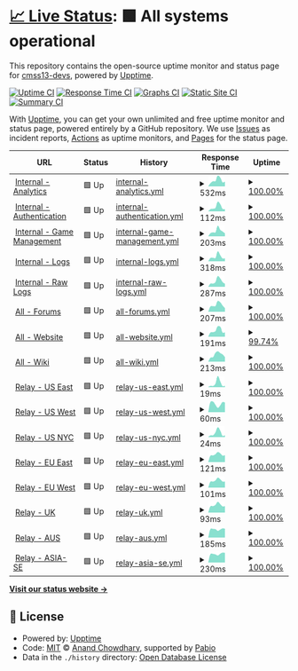# [📈 Live Status](https://status.cm-ss13.com): <!--live status--> **🟩 All systems operational**

This repository contains the open-source uptime monitor and status page for [cmss13-devs](https://cm-ss13.com), powered by [Upptime](https://github.com/upptime/upptime).

[![Uptime CI](https://github.com/cmss13-devs/status/workflows/Uptime%20CI/badge.svg)](https://github.com/cmss13-devs/status/actions?query=workflow%3A%22Uptime+CI%22)
[![Response Time CI](https://github.com/cmss13-devs/status/workflows/Response%20Time%20CI/badge.svg)](https://github.com/cmss13-devs/status/actions?query=workflow%3A%22Response+Time+CI%22)
[![Graphs CI](https://github.com/cmss13-devs/status/workflows/Graphs%20CI/badge.svg)](https://github.com/cmss13-devs/status/actions?query=workflow%3A%22Graphs+CI%22)
[![Static Site CI](https://github.com/cmss13-devs/status/workflows/Static%20Site%20CI/badge.svg)](https://github.com/cmss13-devs/status/actions?query=workflow%3A%22Static+Site+CI%22)
[![Summary CI](https://github.com/cmss13-devs/status/workflows/Summary%20CI/badge.svg)](https://github.com/cmss13-devs/status/actions?query=workflow%3A%22Summary+CI%22)

With [Upptime](https://upptime.js.org), you can get your own unlimited and free uptime monitor and status page, powered entirely by a GitHub repository. We use [Issues](https://github.com/cmss13-devs/status/issues) as incident reports, [Actions](https://github.com/cmss13-devs/status/actions) as uptime monitors, and [Pages](https://status.cm-ss13.com) for the status page.

<!--start: status pages-->
<!-- This summary is generated by Upptime (https://github.com/upptime/upptime) -->
<!-- Do not edit this manually, your changes will be overwritten -->
<!-- prettier-ignore -->
| URL | Status | History | Response Time | Uptime |
| --- | ------ | ------- | ------------- | ------ |
| <img alt="" src="https://icons.duckduckgo.com/ip3/grafana.cm-ss13.com.ico" height="13"> [Internal - Analytics](https://grafana.cm-ss13.com) | 🟩 Up | [internal-analytics.yml](https://github.com/cmss13-devs/status/commits/HEAD/history/internal-analytics.yml) | <details><summary><img alt="Response time graph" src="./graphs/internal-analytics/response-time-week.png" height="20"> 532ms</summary><br><a href="https://status.cm-ss13.com/history/internal-analytics"><img alt="Response time 828" src="https://img.shields.io/endpoint?url=https%3A%2F%2Fraw.githubusercontent.com%2Fcmss13-devs%2Fstatus%2FHEAD%2Fapi%2Finternal-analytics%2Fresponse-time.json"></a><br><a href="https://status.cm-ss13.com/history/internal-analytics"><img alt="24-hour response time 414" src="https://img.shields.io/endpoint?url=https%3A%2F%2Fraw.githubusercontent.com%2Fcmss13-devs%2Fstatus%2FHEAD%2Fapi%2Finternal-analytics%2Fresponse-time-day.json"></a><br><a href="https://status.cm-ss13.com/history/internal-analytics"><img alt="7-day response time 532" src="https://img.shields.io/endpoint?url=https%3A%2F%2Fraw.githubusercontent.com%2Fcmss13-devs%2Fstatus%2FHEAD%2Fapi%2Finternal-analytics%2Fresponse-time-week.json"></a><br><a href="https://status.cm-ss13.com/history/internal-analytics"><img alt="30-day response time 1175" src="https://img.shields.io/endpoint?url=https%3A%2F%2Fraw.githubusercontent.com%2Fcmss13-devs%2Fstatus%2FHEAD%2Fapi%2Finternal-analytics%2Fresponse-time-month.json"></a><br><a href="https://status.cm-ss13.com/history/internal-analytics"><img alt="1-year response time 828" src="https://img.shields.io/endpoint?url=https%3A%2F%2Fraw.githubusercontent.com%2Fcmss13-devs%2Fstatus%2FHEAD%2Fapi%2Finternal-analytics%2Fresponse-time-year.json"></a></details> | <details><summary><a href="https://status.cm-ss13.com/history/internal-analytics">100.00%</a></summary><a href="https://status.cm-ss13.com/history/internal-analytics"><img alt="All-time uptime 99.93%" src="https://img.shields.io/endpoint?url=https%3A%2F%2Fraw.githubusercontent.com%2Fcmss13-devs%2Fstatus%2FHEAD%2Fapi%2Finternal-analytics%2Fuptime.json"></a><br><a href="https://status.cm-ss13.com/history/internal-analytics"><img alt="24-hour uptime 100.00%" src="https://img.shields.io/endpoint?url=https%3A%2F%2Fraw.githubusercontent.com%2Fcmss13-devs%2Fstatus%2FHEAD%2Fapi%2Finternal-analytics%2Fuptime-day.json"></a><br><a href="https://status.cm-ss13.com/history/internal-analytics"><img alt="7-day uptime 100.00%" src="https://img.shields.io/endpoint?url=https%3A%2F%2Fraw.githubusercontent.com%2Fcmss13-devs%2Fstatus%2FHEAD%2Fapi%2Finternal-analytics%2Fuptime-week.json"></a><br><a href="https://status.cm-ss13.com/history/internal-analytics"><img alt="30-day uptime 99.83%" src="https://img.shields.io/endpoint?url=https%3A%2F%2Fraw.githubusercontent.com%2Fcmss13-devs%2Fstatus%2FHEAD%2Fapi%2Finternal-analytics%2Fuptime-month.json"></a><br><a href="https://status.cm-ss13.com/history/internal-analytics"><img alt="1-year uptime 99.93%" src="https://img.shields.io/endpoint?url=https%3A%2F%2Fraw.githubusercontent.com%2Fcmss13-devs%2Fstatus%2FHEAD%2Fapi%2Finternal-analytics%2Fuptime-year.json"></a></details>
| <img alt="" src="https://icons.duckduckgo.com/ip3/auth.cm-ss13.com.ico" height="13"> [Internal - Authentication](https://auth.cm-ss13.com) | 🟩 Up | [internal-authentication.yml](https://github.com/cmss13-devs/status/commits/HEAD/history/internal-authentication.yml) | <details><summary><img alt="Response time graph" src="./graphs/internal-authentication/response-time-week.png" height="20"> 112ms</summary><br><a href="https://status.cm-ss13.com/history/internal-authentication"><img alt="Response time 504" src="https://img.shields.io/endpoint?url=https%3A%2F%2Fraw.githubusercontent.com%2Fcmss13-devs%2Fstatus%2FHEAD%2Fapi%2Finternal-authentication%2Fresponse-time.json"></a><br><a href="https://status.cm-ss13.com/history/internal-authentication"><img alt="24-hour response time 56" src="https://img.shields.io/endpoint?url=https%3A%2F%2Fraw.githubusercontent.com%2Fcmss13-devs%2Fstatus%2FHEAD%2Fapi%2Finternal-authentication%2Fresponse-time-day.json"></a><br><a href="https://status.cm-ss13.com/history/internal-authentication"><img alt="7-day response time 112" src="https://img.shields.io/endpoint?url=https%3A%2F%2Fraw.githubusercontent.com%2Fcmss13-devs%2Fstatus%2FHEAD%2Fapi%2Finternal-authentication%2Fresponse-time-week.json"></a><br><a href="https://status.cm-ss13.com/history/internal-authentication"><img alt="30-day response time 1066" src="https://img.shields.io/endpoint?url=https%3A%2F%2Fraw.githubusercontent.com%2Fcmss13-devs%2Fstatus%2FHEAD%2Fapi%2Finternal-authentication%2Fresponse-time-month.json"></a><br><a href="https://status.cm-ss13.com/history/internal-authentication"><img alt="1-year response time 504" src="https://img.shields.io/endpoint?url=https%3A%2F%2Fraw.githubusercontent.com%2Fcmss13-devs%2Fstatus%2FHEAD%2Fapi%2Finternal-authentication%2Fresponse-time-year.json"></a></details> | <details><summary><a href="https://status.cm-ss13.com/history/internal-authentication">100.00%</a></summary><a href="https://status.cm-ss13.com/history/internal-authentication"><img alt="All-time uptime 99.94%" src="https://img.shields.io/endpoint?url=https%3A%2F%2Fraw.githubusercontent.com%2Fcmss13-devs%2Fstatus%2FHEAD%2Fapi%2Finternal-authentication%2Fuptime.json"></a><br><a href="https://status.cm-ss13.com/history/internal-authentication"><img alt="24-hour uptime 100.00%" src="https://img.shields.io/endpoint?url=https%3A%2F%2Fraw.githubusercontent.com%2Fcmss13-devs%2Fstatus%2FHEAD%2Fapi%2Finternal-authentication%2Fuptime-day.json"></a><br><a href="https://status.cm-ss13.com/history/internal-authentication"><img alt="7-day uptime 100.00%" src="https://img.shields.io/endpoint?url=https%3A%2F%2Fraw.githubusercontent.com%2Fcmss13-devs%2Fstatus%2FHEAD%2Fapi%2Finternal-authentication%2Fuptime-week.json"></a><br><a href="https://status.cm-ss13.com/history/internal-authentication"><img alt="30-day uptime 99.85%" src="https://img.shields.io/endpoint?url=https%3A%2F%2Fraw.githubusercontent.com%2Fcmss13-devs%2Fstatus%2FHEAD%2Fapi%2Finternal-authentication%2Fuptime-month.json"></a><br><a href="https://status.cm-ss13.com/history/internal-authentication"><img alt="1-year uptime 99.94%" src="https://img.shields.io/endpoint?url=https%3A%2F%2Fraw.githubusercontent.com%2Fcmss13-devs%2Fstatus%2FHEAD%2Fapi%2Finternal-authentication%2Fuptime-year.json"></a></details>
| <img alt="" src="https://icons.duckduckgo.com/ip3/tgs.cm-ss13.com.ico" height="13"> [Internal - Game Management](https://tgs.cm-ss13.com) | 🟩 Up | [internal-game-management.yml](https://github.com/cmss13-devs/status/commits/HEAD/history/internal-game-management.yml) | <details><summary><img alt="Response time graph" src="./graphs/internal-game-management/response-time-week.png" height="20"> 203ms</summary><br><a href="https://status.cm-ss13.com/history/internal-game-management"><img alt="Response time 452" src="https://img.shields.io/endpoint?url=https%3A%2F%2Fraw.githubusercontent.com%2Fcmss13-devs%2Fstatus%2FHEAD%2Fapi%2Finternal-game-management%2Fresponse-time.json"></a><br><a href="https://status.cm-ss13.com/history/internal-game-management"><img alt="24-hour response time 115" src="https://img.shields.io/endpoint?url=https%3A%2F%2Fraw.githubusercontent.com%2Fcmss13-devs%2Fstatus%2FHEAD%2Fapi%2Finternal-game-management%2Fresponse-time-day.json"></a><br><a href="https://status.cm-ss13.com/history/internal-game-management"><img alt="7-day response time 203" src="https://img.shields.io/endpoint?url=https%3A%2F%2Fraw.githubusercontent.com%2Fcmss13-devs%2Fstatus%2FHEAD%2Fapi%2Finternal-game-management%2Fresponse-time-week.json"></a><br><a href="https://status.cm-ss13.com/history/internal-game-management"><img alt="30-day response time 807" src="https://img.shields.io/endpoint?url=https%3A%2F%2Fraw.githubusercontent.com%2Fcmss13-devs%2Fstatus%2FHEAD%2Fapi%2Finternal-game-management%2Fresponse-time-month.json"></a><br><a href="https://status.cm-ss13.com/history/internal-game-management"><img alt="1-year response time 452" src="https://img.shields.io/endpoint?url=https%3A%2F%2Fraw.githubusercontent.com%2Fcmss13-devs%2Fstatus%2FHEAD%2Fapi%2Finternal-game-management%2Fresponse-time-year.json"></a></details> | <details><summary><a href="https://status.cm-ss13.com/history/internal-game-management">100.00%</a></summary><a href="https://status.cm-ss13.com/history/internal-game-management"><img alt="All-time uptime 99.91%" src="https://img.shields.io/endpoint?url=https%3A%2F%2Fraw.githubusercontent.com%2Fcmss13-devs%2Fstatus%2FHEAD%2Fapi%2Finternal-game-management%2Fuptime.json"></a><br><a href="https://status.cm-ss13.com/history/internal-game-management"><img alt="24-hour uptime 100.00%" src="https://img.shields.io/endpoint?url=https%3A%2F%2Fraw.githubusercontent.com%2Fcmss13-devs%2Fstatus%2FHEAD%2Fapi%2Finternal-game-management%2Fuptime-day.json"></a><br><a href="https://status.cm-ss13.com/history/internal-game-management"><img alt="7-day uptime 100.00%" src="https://img.shields.io/endpoint?url=https%3A%2F%2Fraw.githubusercontent.com%2Fcmss13-devs%2Fstatus%2FHEAD%2Fapi%2Finternal-game-management%2Fuptime-week.json"></a><br><a href="https://status.cm-ss13.com/history/internal-game-management"><img alt="30-day uptime 99.80%" src="https://img.shields.io/endpoint?url=https%3A%2F%2Fraw.githubusercontent.com%2Fcmss13-devs%2Fstatus%2FHEAD%2Fapi%2Finternal-game-management%2Fuptime-month.json"></a><br><a href="https://status.cm-ss13.com/history/internal-game-management"><img alt="1-year uptime 99.91%" src="https://img.shields.io/endpoint?url=https%3A%2F%2Fraw.githubusercontent.com%2Fcmss13-devs%2Fstatus%2FHEAD%2Fapi%2Finternal-game-management%2Fuptime-year.json"></a></details>
| <img alt="" src="https://icons.duckduckgo.com/ip3/logs.cm-ss13.com.ico" height="13"> [Internal - Logs](https://logs.cm-ss13.com) | 🟩 Up | [internal-logs.yml](https://github.com/cmss13-devs/status/commits/HEAD/history/internal-logs.yml) | <details><summary><img alt="Response time graph" src="./graphs/internal-logs/response-time-week.png" height="20"> 318ms</summary><br><a href="https://status.cm-ss13.com/history/internal-logs"><img alt="Response time 594" src="https://img.shields.io/endpoint?url=https%3A%2F%2Fraw.githubusercontent.com%2Fcmss13-devs%2Fstatus%2FHEAD%2Fapi%2Finternal-logs%2Fresponse-time.json"></a><br><a href="https://status.cm-ss13.com/history/internal-logs"><img alt="24-hour response time 201" src="https://img.shields.io/endpoint?url=https%3A%2F%2Fraw.githubusercontent.com%2Fcmss13-devs%2Fstatus%2FHEAD%2Fapi%2Finternal-logs%2Fresponse-time-day.json"></a><br><a href="https://status.cm-ss13.com/history/internal-logs"><img alt="7-day response time 318" src="https://img.shields.io/endpoint?url=https%3A%2F%2Fraw.githubusercontent.com%2Fcmss13-devs%2Fstatus%2FHEAD%2Fapi%2Finternal-logs%2Fresponse-time-week.json"></a><br><a href="https://status.cm-ss13.com/history/internal-logs"><img alt="30-day response time 921" src="https://img.shields.io/endpoint?url=https%3A%2F%2Fraw.githubusercontent.com%2Fcmss13-devs%2Fstatus%2FHEAD%2Fapi%2Finternal-logs%2Fresponse-time-month.json"></a><br><a href="https://status.cm-ss13.com/history/internal-logs"><img alt="1-year response time 594" src="https://img.shields.io/endpoint?url=https%3A%2F%2Fraw.githubusercontent.com%2Fcmss13-devs%2Fstatus%2FHEAD%2Fapi%2Finternal-logs%2Fresponse-time-year.json"></a></details> | <details><summary><a href="https://status.cm-ss13.com/history/internal-logs">100.00%</a></summary><a href="https://status.cm-ss13.com/history/internal-logs"><img alt="All-time uptime 99.92%" src="https://img.shields.io/endpoint?url=https%3A%2F%2Fraw.githubusercontent.com%2Fcmss13-devs%2Fstatus%2FHEAD%2Fapi%2Finternal-logs%2Fuptime.json"></a><br><a href="https://status.cm-ss13.com/history/internal-logs"><img alt="24-hour uptime 100.00%" src="https://img.shields.io/endpoint?url=https%3A%2F%2Fraw.githubusercontent.com%2Fcmss13-devs%2Fstatus%2FHEAD%2Fapi%2Finternal-logs%2Fuptime-day.json"></a><br><a href="https://status.cm-ss13.com/history/internal-logs"><img alt="7-day uptime 100.00%" src="https://img.shields.io/endpoint?url=https%3A%2F%2Fraw.githubusercontent.com%2Fcmss13-devs%2Fstatus%2FHEAD%2Fapi%2Finternal-logs%2Fuptime-week.json"></a><br><a href="https://status.cm-ss13.com/history/internal-logs"><img alt="30-day uptime 99.83%" src="https://img.shields.io/endpoint?url=https%3A%2F%2Fraw.githubusercontent.com%2Fcmss13-devs%2Fstatus%2FHEAD%2Fapi%2Finternal-logs%2Fuptime-month.json"></a><br><a href="https://status.cm-ss13.com/history/internal-logs"><img alt="1-year uptime 99.92%" src="https://img.shields.io/endpoint?url=https%3A%2F%2Fraw.githubusercontent.com%2Fcmss13-devs%2Fstatus%2FHEAD%2Fapi%2Finternal-logs%2Fuptime-year.json"></a></details>
| <img alt="" src="https://icons.duckduckgo.com/ip3/raw-logs.cm-ss13.com.ico" height="13"> [Internal - Raw Logs](https://raw-logs.cm-ss13.com) | 🟩 Up | [internal-raw-logs.yml](https://github.com/cmss13-devs/status/commits/HEAD/history/internal-raw-logs.yml) | <details><summary><img alt="Response time graph" src="./graphs/internal-raw-logs/response-time-week.png" height="20"> 287ms</summary><br><a href="https://status.cm-ss13.com/history/internal-raw-logs"><img alt="Response time 529" src="https://img.shields.io/endpoint?url=https%3A%2F%2Fraw.githubusercontent.com%2Fcmss13-devs%2Fstatus%2FHEAD%2Fapi%2Finternal-raw-logs%2Fresponse-time.json"></a><br><a href="https://status.cm-ss13.com/history/internal-raw-logs"><img alt="24-hour response time 158" src="https://img.shields.io/endpoint?url=https%3A%2F%2Fraw.githubusercontent.com%2Fcmss13-devs%2Fstatus%2FHEAD%2Fapi%2Finternal-raw-logs%2Fresponse-time-day.json"></a><br><a href="https://status.cm-ss13.com/history/internal-raw-logs"><img alt="7-day response time 287" src="https://img.shields.io/endpoint?url=https%3A%2F%2Fraw.githubusercontent.com%2Fcmss13-devs%2Fstatus%2FHEAD%2Fapi%2Finternal-raw-logs%2Fresponse-time-week.json"></a><br><a href="https://status.cm-ss13.com/history/internal-raw-logs"><img alt="30-day response time 889" src="https://img.shields.io/endpoint?url=https%3A%2F%2Fraw.githubusercontent.com%2Fcmss13-devs%2Fstatus%2FHEAD%2Fapi%2Finternal-raw-logs%2Fresponse-time-month.json"></a><br><a href="https://status.cm-ss13.com/history/internal-raw-logs"><img alt="1-year response time 529" src="https://img.shields.io/endpoint?url=https%3A%2F%2Fraw.githubusercontent.com%2Fcmss13-devs%2Fstatus%2FHEAD%2Fapi%2Finternal-raw-logs%2Fresponse-time-year.json"></a></details> | <details><summary><a href="https://status.cm-ss13.com/history/internal-raw-logs">100.00%</a></summary><a href="https://status.cm-ss13.com/history/internal-raw-logs"><img alt="All-time uptime 99.89%" src="https://img.shields.io/endpoint?url=https%3A%2F%2Fraw.githubusercontent.com%2Fcmss13-devs%2Fstatus%2FHEAD%2Fapi%2Finternal-raw-logs%2Fuptime.json"></a><br><a href="https://status.cm-ss13.com/history/internal-raw-logs"><img alt="24-hour uptime 100.00%" src="https://img.shields.io/endpoint?url=https%3A%2F%2Fraw.githubusercontent.com%2Fcmss13-devs%2Fstatus%2FHEAD%2Fapi%2Finternal-raw-logs%2Fuptime-day.json"></a><br><a href="https://status.cm-ss13.com/history/internal-raw-logs"><img alt="7-day uptime 100.00%" src="https://img.shields.io/endpoint?url=https%3A%2F%2Fraw.githubusercontent.com%2Fcmss13-devs%2Fstatus%2FHEAD%2Fapi%2Finternal-raw-logs%2Fuptime-week.json"></a><br><a href="https://status.cm-ss13.com/history/internal-raw-logs"><img alt="30-day uptime 99.84%" src="https://img.shields.io/endpoint?url=https%3A%2F%2Fraw.githubusercontent.com%2Fcmss13-devs%2Fstatus%2FHEAD%2Fapi%2Finternal-raw-logs%2Fuptime-month.json"></a><br><a href="https://status.cm-ss13.com/history/internal-raw-logs"><img alt="1-year uptime 99.89%" src="https://img.shields.io/endpoint?url=https%3A%2F%2Fraw.githubusercontent.com%2Fcmss13-devs%2Fstatus%2FHEAD%2Fapi%2Finternal-raw-logs%2Fuptime-year.json"></a></details>
| <img alt="" src="https://icons.duckduckgo.com/ip3/forum.cm-ss13.com.ico" height="13"> [All - Forums](https://forum.cm-ss13.com) | 🟩 Up | [all-forums.yml](https://github.com/cmss13-devs/status/commits/HEAD/history/all-forums.yml) | <details><summary><img alt="Response time graph" src="./graphs/all-forums/response-time-week.png" height="20"> 207ms</summary><br><a href="https://status.cm-ss13.com/history/all-forums"><img alt="Response time 460" src="https://img.shields.io/endpoint?url=https%3A%2F%2Fraw.githubusercontent.com%2Fcmss13-devs%2Fstatus%2FHEAD%2Fapi%2Fall-forums%2Fresponse-time.json"></a><br><a href="https://status.cm-ss13.com/history/all-forums"><img alt="24-hour response time 109" src="https://img.shields.io/endpoint?url=https%3A%2F%2Fraw.githubusercontent.com%2Fcmss13-devs%2Fstatus%2FHEAD%2Fapi%2Fall-forums%2Fresponse-time-day.json"></a><br><a href="https://status.cm-ss13.com/history/all-forums"><img alt="7-day response time 207" src="https://img.shields.io/endpoint?url=https%3A%2F%2Fraw.githubusercontent.com%2Fcmss13-devs%2Fstatus%2FHEAD%2Fapi%2Fall-forums%2Fresponse-time-week.json"></a><br><a href="https://status.cm-ss13.com/history/all-forums"><img alt="30-day response time 818" src="https://img.shields.io/endpoint?url=https%3A%2F%2Fraw.githubusercontent.com%2Fcmss13-devs%2Fstatus%2FHEAD%2Fapi%2Fall-forums%2Fresponse-time-month.json"></a><br><a href="https://status.cm-ss13.com/history/all-forums"><img alt="1-year response time 460" src="https://img.shields.io/endpoint?url=https%3A%2F%2Fraw.githubusercontent.com%2Fcmss13-devs%2Fstatus%2FHEAD%2Fapi%2Fall-forums%2Fresponse-time-year.json"></a></details> | <details><summary><a href="https://status.cm-ss13.com/history/all-forums">100.00%</a></summary><a href="https://status.cm-ss13.com/history/all-forums"><img alt="All-time uptime 99.94%" src="https://img.shields.io/endpoint?url=https%3A%2F%2Fraw.githubusercontent.com%2Fcmss13-devs%2Fstatus%2FHEAD%2Fapi%2Fall-forums%2Fuptime.json"></a><br><a href="https://status.cm-ss13.com/history/all-forums"><img alt="24-hour uptime 100.00%" src="https://img.shields.io/endpoint?url=https%3A%2F%2Fraw.githubusercontent.com%2Fcmss13-devs%2Fstatus%2FHEAD%2Fapi%2Fall-forums%2Fuptime-day.json"></a><br><a href="https://status.cm-ss13.com/history/all-forums"><img alt="7-day uptime 100.00%" src="https://img.shields.io/endpoint?url=https%3A%2F%2Fraw.githubusercontent.com%2Fcmss13-devs%2Fstatus%2FHEAD%2Fapi%2Fall-forums%2Fuptime-week.json"></a><br><a href="https://status.cm-ss13.com/history/all-forums"><img alt="30-day uptime 99.86%" src="https://img.shields.io/endpoint?url=https%3A%2F%2Fraw.githubusercontent.com%2Fcmss13-devs%2Fstatus%2FHEAD%2Fapi%2Fall-forums%2Fuptime-month.json"></a><br><a href="https://status.cm-ss13.com/history/all-forums"><img alt="1-year uptime 99.94%" src="https://img.shields.io/endpoint?url=https%3A%2F%2Fraw.githubusercontent.com%2Fcmss13-devs%2Fstatus%2FHEAD%2Fapi%2Fall-forums%2Fuptime-year.json"></a></details>
| <img alt="" src="https://icons.duckduckgo.com/ip3/cm-ss13.com.ico" height="13"> [All - Website](https://cm-ss13.com) | 🟩 Up | [all-website.yml](https://github.com/cmss13-devs/status/commits/HEAD/history/all-website.yml) | <details><summary><img alt="Response time graph" src="./graphs/all-website/response-time-week.png" height="20"> 191ms</summary><br><a href="https://status.cm-ss13.com/history/all-website"><img alt="Response time 488" src="https://img.shields.io/endpoint?url=https%3A%2F%2Fraw.githubusercontent.com%2Fcmss13-devs%2Fstatus%2FHEAD%2Fapi%2Fall-website%2Fresponse-time.json"></a><br><a href="https://status.cm-ss13.com/history/all-website"><img alt="24-hour response time 170" src="https://img.shields.io/endpoint?url=https%3A%2F%2Fraw.githubusercontent.com%2Fcmss13-devs%2Fstatus%2FHEAD%2Fapi%2Fall-website%2Fresponse-time-day.json"></a><br><a href="https://status.cm-ss13.com/history/all-website"><img alt="7-day response time 191" src="https://img.shields.io/endpoint?url=https%3A%2F%2Fraw.githubusercontent.com%2Fcmss13-devs%2Fstatus%2FHEAD%2Fapi%2Fall-website%2Fresponse-time-week.json"></a><br><a href="https://status.cm-ss13.com/history/all-website"><img alt="30-day response time 776" src="https://img.shields.io/endpoint?url=https%3A%2F%2Fraw.githubusercontent.com%2Fcmss13-devs%2Fstatus%2FHEAD%2Fapi%2Fall-website%2Fresponse-time-month.json"></a><br><a href="https://status.cm-ss13.com/history/all-website"><img alt="1-year response time 488" src="https://img.shields.io/endpoint?url=https%3A%2F%2Fraw.githubusercontent.com%2Fcmss13-devs%2Fstatus%2FHEAD%2Fapi%2Fall-website%2Fresponse-time-year.json"></a></details> | <details><summary><a href="https://status.cm-ss13.com/history/all-website">99.74%</a></summary><a href="https://status.cm-ss13.com/history/all-website"><img alt="All-time uptime 99.92%" src="https://img.shields.io/endpoint?url=https%3A%2F%2Fraw.githubusercontent.com%2Fcmss13-devs%2Fstatus%2FHEAD%2Fapi%2Fall-website%2Fuptime.json"></a><br><a href="https://status.cm-ss13.com/history/all-website"><img alt="24-hour uptime 98.21%" src="https://img.shields.io/endpoint?url=https%3A%2F%2Fraw.githubusercontent.com%2Fcmss13-devs%2Fstatus%2FHEAD%2Fapi%2Fall-website%2Fuptime-day.json"></a><br><a href="https://status.cm-ss13.com/history/all-website"><img alt="7-day uptime 99.74%" src="https://img.shields.io/endpoint?url=https%3A%2F%2Fraw.githubusercontent.com%2Fcmss13-devs%2Fstatus%2FHEAD%2Fapi%2Fall-website%2Fuptime-week.json"></a><br><a href="https://status.cm-ss13.com/history/all-website"><img alt="30-day uptime 99.80%" src="https://img.shields.io/endpoint?url=https%3A%2F%2Fraw.githubusercontent.com%2Fcmss13-devs%2Fstatus%2FHEAD%2Fapi%2Fall-website%2Fuptime-month.json"></a><br><a href="https://status.cm-ss13.com/history/all-website"><img alt="1-year uptime 99.92%" src="https://img.shields.io/endpoint?url=https%3A%2F%2Fraw.githubusercontent.com%2Fcmss13-devs%2Fstatus%2FHEAD%2Fapi%2Fall-website%2Fuptime-year.json"></a></details>
| <img alt="" src="https://icons.duckduckgo.com/ip3/cm-ss13.com.ico" height="13"> [All - Wiki](https://cm-ss13.com/wiki) | 🟩 Up | [all-wiki.yml](https://github.com/cmss13-devs/status/commits/HEAD/history/all-wiki.yml) | <details><summary><img alt="Response time graph" src="./graphs/all-wiki/response-time-week.png" height="20"> 213ms</summary><br><a href="https://status.cm-ss13.com/history/all-wiki"><img alt="Response time 638" src="https://img.shields.io/endpoint?url=https%3A%2F%2Fraw.githubusercontent.com%2Fcmss13-devs%2Fstatus%2FHEAD%2Fapi%2Fall-wiki%2Fresponse-time.json"></a><br><a href="https://status.cm-ss13.com/history/all-wiki"><img alt="24-hour response time 139" src="https://img.shields.io/endpoint?url=https%3A%2F%2Fraw.githubusercontent.com%2Fcmss13-devs%2Fstatus%2FHEAD%2Fapi%2Fall-wiki%2Fresponse-time-day.json"></a><br><a href="https://status.cm-ss13.com/history/all-wiki"><img alt="7-day response time 213" src="https://img.shields.io/endpoint?url=https%3A%2F%2Fraw.githubusercontent.com%2Fcmss13-devs%2Fstatus%2FHEAD%2Fapi%2Fall-wiki%2Fresponse-time-week.json"></a><br><a href="https://status.cm-ss13.com/history/all-wiki"><img alt="30-day response time 769" src="https://img.shields.io/endpoint?url=https%3A%2F%2Fraw.githubusercontent.com%2Fcmss13-devs%2Fstatus%2FHEAD%2Fapi%2Fall-wiki%2Fresponse-time-month.json"></a><br><a href="https://status.cm-ss13.com/history/all-wiki"><img alt="1-year response time 638" src="https://img.shields.io/endpoint?url=https%3A%2F%2Fraw.githubusercontent.com%2Fcmss13-devs%2Fstatus%2FHEAD%2Fapi%2Fall-wiki%2Fresponse-time-year.json"></a></details> | <details><summary><a href="https://status.cm-ss13.com/history/all-wiki">100.00%</a></summary><a href="https://status.cm-ss13.com/history/all-wiki"><img alt="All-time uptime 99.92%" src="https://img.shields.io/endpoint?url=https%3A%2F%2Fraw.githubusercontent.com%2Fcmss13-devs%2Fstatus%2FHEAD%2Fapi%2Fall-wiki%2Fuptime.json"></a><br><a href="https://status.cm-ss13.com/history/all-wiki"><img alt="24-hour uptime 100.00%" src="https://img.shields.io/endpoint?url=https%3A%2F%2Fraw.githubusercontent.com%2Fcmss13-devs%2Fstatus%2FHEAD%2Fapi%2Fall-wiki%2Fuptime-day.json"></a><br><a href="https://status.cm-ss13.com/history/all-wiki"><img alt="7-day uptime 100.00%" src="https://img.shields.io/endpoint?url=https%3A%2F%2Fraw.githubusercontent.com%2Fcmss13-devs%2Fstatus%2FHEAD%2Fapi%2Fall-wiki%2Fuptime-week.json"></a><br><a href="https://status.cm-ss13.com/history/all-wiki"><img alt="30-day uptime 99.82%" src="https://img.shields.io/endpoint?url=https%3A%2F%2Fraw.githubusercontent.com%2Fcmss13-devs%2Fstatus%2FHEAD%2Fapi%2Fall-wiki%2Fuptime-month.json"></a><br><a href="https://status.cm-ss13.com/history/all-wiki"><img alt="1-year uptime 99.92%" src="https://img.shields.io/endpoint?url=https%3A%2F%2Fraw.githubusercontent.com%2Fcmss13-devs%2Fstatus%2FHEAD%2Fapi%2Fall-wiki%2Fuptime-year.json"></a></details>
| <img alt="" src="https://icons.duckduckgo.com/ip3/null.ico" height="13"> [Relay - US East](us-e.cm-ss13.com) | 🟩 Up | [relay-us-east.yml](https://github.com/cmss13-devs/status/commits/HEAD/history/relay-us-east.yml) | <details><summary><img alt="Response time graph" src="./graphs/relay-us-east/response-time-week.png" height="20"> 19ms</summary><br><a href="https://status.cm-ss13.com/history/relay-us-east"><img alt="Response time 37" src="https://img.shields.io/endpoint?url=https%3A%2F%2Fraw.githubusercontent.com%2Fcmss13-devs%2Fstatus%2FHEAD%2Fapi%2Frelay-us-east%2Fresponse-time.json"></a><br><a href="https://status.cm-ss13.com/history/relay-us-east"><img alt="24-hour response time 7" src="https://img.shields.io/endpoint?url=https%3A%2F%2Fraw.githubusercontent.com%2Fcmss13-devs%2Fstatus%2FHEAD%2Fapi%2Frelay-us-east%2Fresponse-time-day.json"></a><br><a href="https://status.cm-ss13.com/history/relay-us-east"><img alt="7-day response time 19" src="https://img.shields.io/endpoint?url=https%3A%2F%2Fraw.githubusercontent.com%2Fcmss13-devs%2Fstatus%2FHEAD%2Fapi%2Frelay-us-east%2Fresponse-time-week.json"></a><br><a href="https://status.cm-ss13.com/history/relay-us-east"><img alt="30-day response time 29" src="https://img.shields.io/endpoint?url=https%3A%2F%2Fraw.githubusercontent.com%2Fcmss13-devs%2Fstatus%2FHEAD%2Fapi%2Frelay-us-east%2Fresponse-time-month.json"></a><br><a href="https://status.cm-ss13.com/history/relay-us-east"><img alt="1-year response time 37" src="https://img.shields.io/endpoint?url=https%3A%2F%2Fraw.githubusercontent.com%2Fcmss13-devs%2Fstatus%2FHEAD%2Fapi%2Frelay-us-east%2Fresponse-time-year.json"></a></details> | <details><summary><a href="https://status.cm-ss13.com/history/relay-us-east">100.00%</a></summary><a href="https://status.cm-ss13.com/history/relay-us-east"><img alt="All-time uptime 99.97%" src="https://img.shields.io/endpoint?url=https%3A%2F%2Fraw.githubusercontent.com%2Fcmss13-devs%2Fstatus%2FHEAD%2Fapi%2Frelay-us-east%2Fuptime.json"></a><br><a href="https://status.cm-ss13.com/history/relay-us-east"><img alt="24-hour uptime 100.00%" src="https://img.shields.io/endpoint?url=https%3A%2F%2Fraw.githubusercontent.com%2Fcmss13-devs%2Fstatus%2FHEAD%2Fapi%2Frelay-us-east%2Fuptime-day.json"></a><br><a href="https://status.cm-ss13.com/history/relay-us-east"><img alt="7-day uptime 100.00%" src="https://img.shields.io/endpoint?url=https%3A%2F%2Fraw.githubusercontent.com%2Fcmss13-devs%2Fstatus%2FHEAD%2Fapi%2Frelay-us-east%2Fuptime-week.json"></a><br><a href="https://status.cm-ss13.com/history/relay-us-east"><img alt="30-day uptime 100.00%" src="https://img.shields.io/endpoint?url=https%3A%2F%2Fraw.githubusercontent.com%2Fcmss13-devs%2Fstatus%2FHEAD%2Fapi%2Frelay-us-east%2Fuptime-month.json"></a><br><a href="https://status.cm-ss13.com/history/relay-us-east"><img alt="1-year uptime 99.97%" src="https://img.shields.io/endpoint?url=https%3A%2F%2Fraw.githubusercontent.com%2Fcmss13-devs%2Fstatus%2FHEAD%2Fapi%2Frelay-us-east%2Fuptime-year.json"></a></details>
| <img alt="" src="https://icons.duckduckgo.com/ip3/null.ico" height="13"> [Relay - US West](us-w.cm-ss13.com) | 🟩 Up | [relay-us-west.yml](https://github.com/cmss13-devs/status/commits/HEAD/history/relay-us-west.yml) | <details><summary><img alt="Response time graph" src="./graphs/relay-us-west/response-time-week.png" height="20"> 60ms</summary><br><a href="https://status.cm-ss13.com/history/relay-us-west"><img alt="Response time 52" src="https://img.shields.io/endpoint?url=https%3A%2F%2Fraw.githubusercontent.com%2Fcmss13-devs%2Fstatus%2FHEAD%2Fapi%2Frelay-us-west%2Fresponse-time.json"></a><br><a href="https://status.cm-ss13.com/history/relay-us-west"><img alt="24-hour response time 69" src="https://img.shields.io/endpoint?url=https%3A%2F%2Fraw.githubusercontent.com%2Fcmss13-devs%2Fstatus%2FHEAD%2Fapi%2Frelay-us-west%2Fresponse-time-day.json"></a><br><a href="https://status.cm-ss13.com/history/relay-us-west"><img alt="7-day response time 60" src="https://img.shields.io/endpoint?url=https%3A%2F%2Fraw.githubusercontent.com%2Fcmss13-devs%2Fstatus%2FHEAD%2Fapi%2Frelay-us-west%2Fresponse-time-week.json"></a><br><a href="https://status.cm-ss13.com/history/relay-us-west"><img alt="30-day response time 51" src="https://img.shields.io/endpoint?url=https%3A%2F%2Fraw.githubusercontent.com%2Fcmss13-devs%2Fstatus%2FHEAD%2Fapi%2Frelay-us-west%2Fresponse-time-month.json"></a><br><a href="https://status.cm-ss13.com/history/relay-us-west"><img alt="1-year response time 52" src="https://img.shields.io/endpoint?url=https%3A%2F%2Fraw.githubusercontent.com%2Fcmss13-devs%2Fstatus%2FHEAD%2Fapi%2Frelay-us-west%2Fresponse-time-year.json"></a></details> | <details><summary><a href="https://status.cm-ss13.com/history/relay-us-west">100.00%</a></summary><a href="https://status.cm-ss13.com/history/relay-us-west"><img alt="All-time uptime 99.45%" src="https://img.shields.io/endpoint?url=https%3A%2F%2Fraw.githubusercontent.com%2Fcmss13-devs%2Fstatus%2FHEAD%2Fapi%2Frelay-us-west%2Fuptime.json"></a><br><a href="https://status.cm-ss13.com/history/relay-us-west"><img alt="24-hour uptime 100.00%" src="https://img.shields.io/endpoint?url=https%3A%2F%2Fraw.githubusercontent.com%2Fcmss13-devs%2Fstatus%2FHEAD%2Fapi%2Frelay-us-west%2Fuptime-day.json"></a><br><a href="https://status.cm-ss13.com/history/relay-us-west"><img alt="7-day uptime 100.00%" src="https://img.shields.io/endpoint?url=https%3A%2F%2Fraw.githubusercontent.com%2Fcmss13-devs%2Fstatus%2FHEAD%2Fapi%2Frelay-us-west%2Fuptime-week.json"></a><br><a href="https://status.cm-ss13.com/history/relay-us-west"><img alt="30-day uptime 100.00%" src="https://img.shields.io/endpoint?url=https%3A%2F%2Fraw.githubusercontent.com%2Fcmss13-devs%2Fstatus%2FHEAD%2Fapi%2Frelay-us-west%2Fuptime-month.json"></a><br><a href="https://status.cm-ss13.com/history/relay-us-west"><img alt="1-year uptime 99.45%" src="https://img.shields.io/endpoint?url=https%3A%2F%2Fraw.githubusercontent.com%2Fcmss13-devs%2Fstatus%2FHEAD%2Fapi%2Frelay-us-west%2Fuptime-year.json"></a></details>
| <img alt="" src="https://icons.duckduckgo.com/ip3/null.ico" height="13"> [Relay - US NYC](nyc.cm-ss13.com) | 🟩 Up | [relay-us-nyc.yml](https://github.com/cmss13-devs/status/commits/HEAD/history/relay-us-nyc.yml) | <details><summary><img alt="Response time graph" src="./graphs/relay-us-nyc/response-time-week.png" height="20"> 24ms</summary><br><a href="https://status.cm-ss13.com/history/relay-us-nyc"><img alt="Response time 34" src="https://img.shields.io/endpoint?url=https%3A%2F%2Fraw.githubusercontent.com%2Fcmss13-devs%2Fstatus%2FHEAD%2Fapi%2Frelay-us-nyc%2Fresponse-time.json"></a><br><a href="https://status.cm-ss13.com/history/relay-us-nyc"><img alt="24-hour response time 11" src="https://img.shields.io/endpoint?url=https%3A%2F%2Fraw.githubusercontent.com%2Fcmss13-devs%2Fstatus%2FHEAD%2Fapi%2Frelay-us-nyc%2Fresponse-time-day.json"></a><br><a href="https://status.cm-ss13.com/history/relay-us-nyc"><img alt="7-day response time 24" src="https://img.shields.io/endpoint?url=https%3A%2F%2Fraw.githubusercontent.com%2Fcmss13-devs%2Fstatus%2FHEAD%2Fapi%2Frelay-us-nyc%2Fresponse-time-week.json"></a><br><a href="https://status.cm-ss13.com/history/relay-us-nyc"><img alt="30-day response time 36" src="https://img.shields.io/endpoint?url=https%3A%2F%2Fraw.githubusercontent.com%2Fcmss13-devs%2Fstatus%2FHEAD%2Fapi%2Frelay-us-nyc%2Fresponse-time-month.json"></a><br><a href="https://status.cm-ss13.com/history/relay-us-nyc"><img alt="1-year response time 34" src="https://img.shields.io/endpoint?url=https%3A%2F%2Fraw.githubusercontent.com%2Fcmss13-devs%2Fstatus%2FHEAD%2Fapi%2Frelay-us-nyc%2Fresponse-time-year.json"></a></details> | <details><summary><a href="https://status.cm-ss13.com/history/relay-us-nyc">100.00%</a></summary><a href="https://status.cm-ss13.com/history/relay-us-nyc"><img alt="All-time uptime 100.00%" src="https://img.shields.io/endpoint?url=https%3A%2F%2Fraw.githubusercontent.com%2Fcmss13-devs%2Fstatus%2FHEAD%2Fapi%2Frelay-us-nyc%2Fuptime.json"></a><br><a href="https://status.cm-ss13.com/history/relay-us-nyc"><img alt="24-hour uptime 100.00%" src="https://img.shields.io/endpoint?url=https%3A%2F%2Fraw.githubusercontent.com%2Fcmss13-devs%2Fstatus%2FHEAD%2Fapi%2Frelay-us-nyc%2Fuptime-day.json"></a><br><a href="https://status.cm-ss13.com/history/relay-us-nyc"><img alt="7-day uptime 100.00%" src="https://img.shields.io/endpoint?url=https%3A%2F%2Fraw.githubusercontent.com%2Fcmss13-devs%2Fstatus%2FHEAD%2Fapi%2Frelay-us-nyc%2Fuptime-week.json"></a><br><a href="https://status.cm-ss13.com/history/relay-us-nyc"><img alt="30-day uptime 100.00%" src="https://img.shields.io/endpoint?url=https%3A%2F%2Fraw.githubusercontent.com%2Fcmss13-devs%2Fstatus%2FHEAD%2Fapi%2Frelay-us-nyc%2Fuptime-month.json"></a><br><a href="https://status.cm-ss13.com/history/relay-us-nyc"><img alt="1-year uptime 100.00%" src="https://img.shields.io/endpoint?url=https%3A%2F%2Fraw.githubusercontent.com%2Fcmss13-devs%2Fstatus%2FHEAD%2Fapi%2Frelay-us-nyc%2Fuptime-year.json"></a></details>
| <img alt="" src="https://icons.duckduckgo.com/ip3/null.ico" height="13"> [Relay - EU East](eu-e.cm-ss13.com) | 🟩 Up | [relay-eu-east.yml](https://github.com/cmss13-devs/status/commits/HEAD/history/relay-eu-east.yml) | <details><summary><img alt="Response time graph" src="./graphs/relay-eu-east/response-time-week.png" height="20"> 121ms</summary><br><a href="https://status.cm-ss13.com/history/relay-eu-east"><img alt="Response time 131" src="https://img.shields.io/endpoint?url=https%3A%2F%2Fraw.githubusercontent.com%2Fcmss13-devs%2Fstatus%2FHEAD%2Fapi%2Frelay-eu-east%2Fresponse-time.json"></a><br><a href="https://status.cm-ss13.com/history/relay-eu-east"><img alt="24-hour response time 109" src="https://img.shields.io/endpoint?url=https%3A%2F%2Fraw.githubusercontent.com%2Fcmss13-devs%2Fstatus%2FHEAD%2Fapi%2Frelay-eu-east%2Fresponse-time-day.json"></a><br><a href="https://status.cm-ss13.com/history/relay-eu-east"><img alt="7-day response time 121" src="https://img.shields.io/endpoint?url=https%3A%2F%2Fraw.githubusercontent.com%2Fcmss13-devs%2Fstatus%2FHEAD%2Fapi%2Frelay-eu-east%2Fresponse-time-week.json"></a><br><a href="https://status.cm-ss13.com/history/relay-eu-east"><img alt="30-day response time 131" src="https://img.shields.io/endpoint?url=https%3A%2F%2Fraw.githubusercontent.com%2Fcmss13-devs%2Fstatus%2FHEAD%2Fapi%2Frelay-eu-east%2Fresponse-time-month.json"></a><br><a href="https://status.cm-ss13.com/history/relay-eu-east"><img alt="1-year response time 131" src="https://img.shields.io/endpoint?url=https%3A%2F%2Fraw.githubusercontent.com%2Fcmss13-devs%2Fstatus%2FHEAD%2Fapi%2Frelay-eu-east%2Fresponse-time-year.json"></a></details> | <details><summary><a href="https://status.cm-ss13.com/history/relay-eu-east">100.00%</a></summary><a href="https://status.cm-ss13.com/history/relay-eu-east"><img alt="All-time uptime 99.50%" src="https://img.shields.io/endpoint?url=https%3A%2F%2Fraw.githubusercontent.com%2Fcmss13-devs%2Fstatus%2FHEAD%2Fapi%2Frelay-eu-east%2Fuptime.json"></a><br><a href="https://status.cm-ss13.com/history/relay-eu-east"><img alt="24-hour uptime 100.00%" src="https://img.shields.io/endpoint?url=https%3A%2F%2Fraw.githubusercontent.com%2Fcmss13-devs%2Fstatus%2FHEAD%2Fapi%2Frelay-eu-east%2Fuptime-day.json"></a><br><a href="https://status.cm-ss13.com/history/relay-eu-east"><img alt="7-day uptime 100.00%" src="https://img.shields.io/endpoint?url=https%3A%2F%2Fraw.githubusercontent.com%2Fcmss13-devs%2Fstatus%2FHEAD%2Fapi%2Frelay-eu-east%2Fuptime-week.json"></a><br><a href="https://status.cm-ss13.com/history/relay-eu-east"><img alt="30-day uptime 100.00%" src="https://img.shields.io/endpoint?url=https%3A%2F%2Fraw.githubusercontent.com%2Fcmss13-devs%2Fstatus%2FHEAD%2Fapi%2Frelay-eu-east%2Fuptime-month.json"></a><br><a href="https://status.cm-ss13.com/history/relay-eu-east"><img alt="1-year uptime 99.50%" src="https://img.shields.io/endpoint?url=https%3A%2F%2Fraw.githubusercontent.com%2Fcmss13-devs%2Fstatus%2FHEAD%2Fapi%2Frelay-eu-east%2Fuptime-year.json"></a></details>
| <img alt="" src="https://icons.duckduckgo.com/ip3/null.ico" height="13"> [Relay - EU West](eu-w.cm-ss13.com) | 🟩 Up | [relay-eu-west.yml](https://github.com/cmss13-devs/status/commits/HEAD/history/relay-eu-west.yml) | <details><summary><img alt="Response time graph" src="./graphs/relay-eu-west/response-time-week.png" height="20"> 101ms</summary><br><a href="https://status.cm-ss13.com/history/relay-eu-west"><img alt="Response time 150" src="https://img.shields.io/endpoint?url=https%3A%2F%2Fraw.githubusercontent.com%2Fcmss13-devs%2Fstatus%2FHEAD%2Fapi%2Frelay-eu-west%2Fresponse-time.json"></a><br><a href="https://status.cm-ss13.com/history/relay-eu-west"><img alt="24-hour response time 86" src="https://img.shields.io/endpoint?url=https%3A%2F%2Fraw.githubusercontent.com%2Fcmss13-devs%2Fstatus%2FHEAD%2Fapi%2Frelay-eu-west%2Fresponse-time-day.json"></a><br><a href="https://status.cm-ss13.com/history/relay-eu-west"><img alt="7-day response time 101" src="https://img.shields.io/endpoint?url=https%3A%2F%2Fraw.githubusercontent.com%2Fcmss13-devs%2Fstatus%2FHEAD%2Fapi%2Frelay-eu-west%2Fresponse-time-week.json"></a><br><a href="https://status.cm-ss13.com/history/relay-eu-west"><img alt="30-day response time 111" src="https://img.shields.io/endpoint?url=https%3A%2F%2Fraw.githubusercontent.com%2Fcmss13-devs%2Fstatus%2FHEAD%2Fapi%2Frelay-eu-west%2Fresponse-time-month.json"></a><br><a href="https://status.cm-ss13.com/history/relay-eu-west"><img alt="1-year response time 150" src="https://img.shields.io/endpoint?url=https%3A%2F%2Fraw.githubusercontent.com%2Fcmss13-devs%2Fstatus%2FHEAD%2Fapi%2Frelay-eu-west%2Fresponse-time-year.json"></a></details> | <details><summary><a href="https://status.cm-ss13.com/history/relay-eu-west">100.00%</a></summary><a href="https://status.cm-ss13.com/history/relay-eu-west"><img alt="All-time uptime 99.57%" src="https://img.shields.io/endpoint?url=https%3A%2F%2Fraw.githubusercontent.com%2Fcmss13-devs%2Fstatus%2FHEAD%2Fapi%2Frelay-eu-west%2Fuptime.json"></a><br><a href="https://status.cm-ss13.com/history/relay-eu-west"><img alt="24-hour uptime 100.00%" src="https://img.shields.io/endpoint?url=https%3A%2F%2Fraw.githubusercontent.com%2Fcmss13-devs%2Fstatus%2FHEAD%2Fapi%2Frelay-eu-west%2Fuptime-day.json"></a><br><a href="https://status.cm-ss13.com/history/relay-eu-west"><img alt="7-day uptime 100.00%" src="https://img.shields.io/endpoint?url=https%3A%2F%2Fraw.githubusercontent.com%2Fcmss13-devs%2Fstatus%2FHEAD%2Fapi%2Frelay-eu-west%2Fuptime-week.json"></a><br><a href="https://status.cm-ss13.com/history/relay-eu-west"><img alt="30-day uptime 100.00%" src="https://img.shields.io/endpoint?url=https%3A%2F%2Fraw.githubusercontent.com%2Fcmss13-devs%2Fstatus%2FHEAD%2Fapi%2Frelay-eu-west%2Fuptime-month.json"></a><br><a href="https://status.cm-ss13.com/history/relay-eu-west"><img alt="1-year uptime 99.57%" src="https://img.shields.io/endpoint?url=https%3A%2F%2Fraw.githubusercontent.com%2Fcmss13-devs%2Fstatus%2FHEAD%2Fapi%2Frelay-eu-west%2Fuptime-year.json"></a></details>
| <img alt="" src="https://icons.duckduckgo.com/ip3/null.ico" height="13"> [Relay - UK](uk.cm-ss13.com) | 🟩 Up | [relay-uk.yml](https://github.com/cmss13-devs/status/commits/HEAD/history/relay-uk.yml) | <details><summary><img alt="Response time graph" src="./graphs/relay-uk/response-time-week.png" height="20"> 93ms</summary><br><a href="https://status.cm-ss13.com/history/relay-uk"><img alt="Response time 104" src="https://img.shields.io/endpoint?url=https%3A%2F%2Fraw.githubusercontent.com%2Fcmss13-devs%2Fstatus%2FHEAD%2Fapi%2Frelay-uk%2Fresponse-time.json"></a><br><a href="https://status.cm-ss13.com/history/relay-uk"><img alt="24-hour response time 80" src="https://img.shields.io/endpoint?url=https%3A%2F%2Fraw.githubusercontent.com%2Fcmss13-devs%2Fstatus%2FHEAD%2Fapi%2Frelay-uk%2Fresponse-time-day.json"></a><br><a href="https://status.cm-ss13.com/history/relay-uk"><img alt="7-day response time 93" src="https://img.shields.io/endpoint?url=https%3A%2F%2Fraw.githubusercontent.com%2Fcmss13-devs%2Fstatus%2FHEAD%2Fapi%2Frelay-uk%2Fresponse-time-week.json"></a><br><a href="https://status.cm-ss13.com/history/relay-uk"><img alt="30-day response time 104" src="https://img.shields.io/endpoint?url=https%3A%2F%2Fraw.githubusercontent.com%2Fcmss13-devs%2Fstatus%2FHEAD%2Fapi%2Frelay-uk%2Fresponse-time-month.json"></a><br><a href="https://status.cm-ss13.com/history/relay-uk"><img alt="1-year response time 104" src="https://img.shields.io/endpoint?url=https%3A%2F%2Fraw.githubusercontent.com%2Fcmss13-devs%2Fstatus%2FHEAD%2Fapi%2Frelay-uk%2Fresponse-time-year.json"></a></details> | <details><summary><a href="https://status.cm-ss13.com/history/relay-uk">100.00%</a></summary><a href="https://status.cm-ss13.com/history/relay-uk"><img alt="All-time uptime 99.97%" src="https://img.shields.io/endpoint?url=https%3A%2F%2Fraw.githubusercontent.com%2Fcmss13-devs%2Fstatus%2FHEAD%2Fapi%2Frelay-uk%2Fuptime.json"></a><br><a href="https://status.cm-ss13.com/history/relay-uk"><img alt="24-hour uptime 100.00%" src="https://img.shields.io/endpoint?url=https%3A%2F%2Fraw.githubusercontent.com%2Fcmss13-devs%2Fstatus%2FHEAD%2Fapi%2Frelay-uk%2Fuptime-day.json"></a><br><a href="https://status.cm-ss13.com/history/relay-uk"><img alt="7-day uptime 100.00%" src="https://img.shields.io/endpoint?url=https%3A%2F%2Fraw.githubusercontent.com%2Fcmss13-devs%2Fstatus%2FHEAD%2Fapi%2Frelay-uk%2Fuptime-week.json"></a><br><a href="https://status.cm-ss13.com/history/relay-uk"><img alt="30-day uptime 100.00%" src="https://img.shields.io/endpoint?url=https%3A%2F%2Fraw.githubusercontent.com%2Fcmss13-devs%2Fstatus%2FHEAD%2Fapi%2Frelay-uk%2Fuptime-month.json"></a><br><a href="https://status.cm-ss13.com/history/relay-uk"><img alt="1-year uptime 99.97%" src="https://img.shields.io/endpoint?url=https%3A%2F%2Fraw.githubusercontent.com%2Fcmss13-devs%2Fstatus%2FHEAD%2Fapi%2Frelay-uk%2Fuptime-year.json"></a></details>
| <img alt="" src="https://icons.duckduckgo.com/ip3/null.ico" height="13"> [Relay - AUS](aus.cm-ss13.com) | 🟩 Up | [relay-aus.yml](https://github.com/cmss13-devs/status/commits/HEAD/history/relay-aus.yml) | <details><summary><img alt="Response time graph" src="./graphs/relay-aus/response-time-week.png" height="20"> 185ms</summary><br><a href="https://status.cm-ss13.com/history/relay-aus"><img alt="Response time 179" src="https://img.shields.io/endpoint?url=https%3A%2F%2Fraw.githubusercontent.com%2Fcmss13-devs%2Fstatus%2FHEAD%2Fapi%2Frelay-aus%2Fresponse-time.json"></a><br><a href="https://status.cm-ss13.com/history/relay-aus"><img alt="24-hour response time 196" src="https://img.shields.io/endpoint?url=https%3A%2F%2Fraw.githubusercontent.com%2Fcmss13-devs%2Fstatus%2FHEAD%2Fapi%2Frelay-aus%2Fresponse-time-day.json"></a><br><a href="https://status.cm-ss13.com/history/relay-aus"><img alt="7-day response time 185" src="https://img.shields.io/endpoint?url=https%3A%2F%2Fraw.githubusercontent.com%2Fcmss13-devs%2Fstatus%2FHEAD%2Fapi%2Frelay-aus%2Fresponse-time-week.json"></a><br><a href="https://status.cm-ss13.com/history/relay-aus"><img alt="30-day response time 176" src="https://img.shields.io/endpoint?url=https%3A%2F%2Fraw.githubusercontent.com%2Fcmss13-devs%2Fstatus%2FHEAD%2Fapi%2Frelay-aus%2Fresponse-time-month.json"></a><br><a href="https://status.cm-ss13.com/history/relay-aus"><img alt="1-year response time 179" src="https://img.shields.io/endpoint?url=https%3A%2F%2Fraw.githubusercontent.com%2Fcmss13-devs%2Fstatus%2FHEAD%2Fapi%2Frelay-aus%2Fresponse-time-year.json"></a></details> | <details><summary><a href="https://status.cm-ss13.com/history/relay-aus">100.00%</a></summary><a href="https://status.cm-ss13.com/history/relay-aus"><img alt="All-time uptime 99.98%" src="https://img.shields.io/endpoint?url=https%3A%2F%2Fraw.githubusercontent.com%2Fcmss13-devs%2Fstatus%2FHEAD%2Fapi%2Frelay-aus%2Fuptime.json"></a><br><a href="https://status.cm-ss13.com/history/relay-aus"><img alt="24-hour uptime 100.00%" src="https://img.shields.io/endpoint?url=https%3A%2F%2Fraw.githubusercontent.com%2Fcmss13-devs%2Fstatus%2FHEAD%2Fapi%2Frelay-aus%2Fuptime-day.json"></a><br><a href="https://status.cm-ss13.com/history/relay-aus"><img alt="7-day uptime 100.00%" src="https://img.shields.io/endpoint?url=https%3A%2F%2Fraw.githubusercontent.com%2Fcmss13-devs%2Fstatus%2FHEAD%2Fapi%2Frelay-aus%2Fuptime-week.json"></a><br><a href="https://status.cm-ss13.com/history/relay-aus"><img alt="30-day uptime 100.00%" src="https://img.shields.io/endpoint?url=https%3A%2F%2Fraw.githubusercontent.com%2Fcmss13-devs%2Fstatus%2FHEAD%2Fapi%2Frelay-aus%2Fuptime-month.json"></a><br><a href="https://status.cm-ss13.com/history/relay-aus"><img alt="1-year uptime 99.98%" src="https://img.shields.io/endpoint?url=https%3A%2F%2Fraw.githubusercontent.com%2Fcmss13-devs%2Fstatus%2FHEAD%2Fapi%2Frelay-aus%2Fuptime-year.json"></a></details>
| <img alt="" src="https://icons.duckduckgo.com/ip3/null.ico" height="13"> [Relay - ASIA-SE](asia-se.cm-ss13.com) | 🟩 Up | [relay-asia-se.yml](https://github.com/cmss13-devs/status/commits/HEAD/history/relay-asia-se.yml) | <details><summary><img alt="Response time graph" src="./graphs/relay-asia-se/response-time-week.png" height="20"> 230ms</summary><br><a href="https://status.cm-ss13.com/history/relay-asia-se"><img alt="Response time 211" src="https://img.shields.io/endpoint?url=https%3A%2F%2Fraw.githubusercontent.com%2Fcmss13-devs%2Fstatus%2FHEAD%2Fapi%2Frelay-asia-se%2Fresponse-time.json"></a><br><a href="https://status.cm-ss13.com/history/relay-asia-se"><img alt="24-hour response time 257" src="https://img.shields.io/endpoint?url=https%3A%2F%2Fraw.githubusercontent.com%2Fcmss13-devs%2Fstatus%2FHEAD%2Fapi%2Frelay-asia-se%2Fresponse-time-day.json"></a><br><a href="https://status.cm-ss13.com/history/relay-asia-se"><img alt="7-day response time 230" src="https://img.shields.io/endpoint?url=https%3A%2F%2Fraw.githubusercontent.com%2Fcmss13-devs%2Fstatus%2FHEAD%2Fapi%2Frelay-asia-se%2Fresponse-time-week.json"></a><br><a href="https://status.cm-ss13.com/history/relay-asia-se"><img alt="30-day response time 214" src="https://img.shields.io/endpoint?url=https%3A%2F%2Fraw.githubusercontent.com%2Fcmss13-devs%2Fstatus%2FHEAD%2Fapi%2Frelay-asia-se%2Fresponse-time-month.json"></a><br><a href="https://status.cm-ss13.com/history/relay-asia-se"><img alt="1-year response time 211" src="https://img.shields.io/endpoint?url=https%3A%2F%2Fraw.githubusercontent.com%2Fcmss13-devs%2Fstatus%2FHEAD%2Fapi%2Frelay-asia-se%2Fresponse-time-year.json"></a></details> | <details><summary><a href="https://status.cm-ss13.com/history/relay-asia-se">100.00%</a></summary><a href="https://status.cm-ss13.com/history/relay-asia-se"><img alt="All-time uptime 99.97%" src="https://img.shields.io/endpoint?url=https%3A%2F%2Fraw.githubusercontent.com%2Fcmss13-devs%2Fstatus%2FHEAD%2Fapi%2Frelay-asia-se%2Fuptime.json"></a><br><a href="https://status.cm-ss13.com/history/relay-asia-se"><img alt="24-hour uptime 100.00%" src="https://img.shields.io/endpoint?url=https%3A%2F%2Fraw.githubusercontent.com%2Fcmss13-devs%2Fstatus%2FHEAD%2Fapi%2Frelay-asia-se%2Fuptime-day.json"></a><br><a href="https://status.cm-ss13.com/history/relay-asia-se"><img alt="7-day uptime 100.00%" src="https://img.shields.io/endpoint?url=https%3A%2F%2Fraw.githubusercontent.com%2Fcmss13-devs%2Fstatus%2FHEAD%2Fapi%2Frelay-asia-se%2Fuptime-week.json"></a><br><a href="https://status.cm-ss13.com/history/relay-asia-se"><img alt="30-day uptime 100.00%" src="https://img.shields.io/endpoint?url=https%3A%2F%2Fraw.githubusercontent.com%2Fcmss13-devs%2Fstatus%2FHEAD%2Fapi%2Frelay-asia-se%2Fuptime-month.json"></a><br><a href="https://status.cm-ss13.com/history/relay-asia-se"><img alt="1-year uptime 99.97%" src="https://img.shields.io/endpoint?url=https%3A%2F%2Fraw.githubusercontent.com%2Fcmss13-devs%2Fstatus%2FHEAD%2Fapi%2Frelay-asia-se%2Fuptime-year.json"></a></details>

<!--end: status pages-->

[**Visit our status website →**](https://status.cm-ss13.com)

## 📄 License

- Powered by: [Upptime](https://github.com/upptime/upptime)
- Code: [MIT](./LICENSE) © [Anand Chowdhary](https://anandchowdhary.com), supported by [Pabio](https://pabio.com)
- Data in the `./history` directory: [Open Database License](https://opendatacommons.org/licenses/odbl/1-0/)
